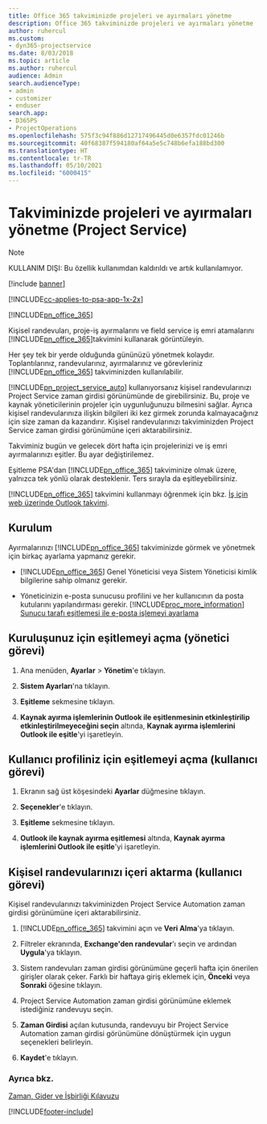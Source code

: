 ```yaml
---
title: Office 365 takviminizde projeleri ve ayırmaları yönetme
description: Office 365 takviminizde projeleri ve ayırmaları yönetme
author: ruhercul
ms.custom:
- dyn365-projectservice
ms.date: 8/03/2018
ms.topic: article
ms.author: ruhercul
audience: Admin
search.audienceType:
- admin
- customizer
- enduser
search.app:
- D365PS
- ProjectOperations
ms.openlocfilehash: 575f3c94f886d12717496445d0e6357fdc01246b
ms.sourcegitcommit: 40f68387f594180af64a5e5c748b6efa188bd300
ms.translationtype: HT
ms.contentlocale: tr-TR
ms.lasthandoff: 05/10/2021
ms.locfileid: "6000415"
---
```

# <a name="manage-projects-and-bookings-in-your-calendar-project-service"></a>Takviminizde projeleri ve ayırmaları yönetme (Project Service)

> [!Note]
> KULLANIM DIŞI: Bu özellik kullanımdan kaldırıldı ve artık kullanılamıyor.

[!include [banner](../includes/psa-now-project-operations.md)]

[!INCLUDE[cc-applies-to-psa-app-1x-2x](../includes/cc-applies-to-psa-app-1x-2x.md)]

[!INCLUDE[pn_office_365](../includes/pn-office-365.md)] 

Kişisel randevuları, proje-iş ayırmalarını ve field service iş emri atamalarını [!INCLUDE[pn_office_365](../includes/pn-office-365.md)]takvimini kullanarak görüntüleyin.  
  
 Her şey tek bir yerde olduğunda gününüzü yönetmek kolaydır. Toplantılarınız, randevularınız, ayırmalarınız ve görevleriniz [!INCLUDE[pn_office_365](../includes/pn-office-365.md)] takviminizden kullanılabilir.  
  
 [!INCLUDE[pn_project_service_auto](../includes/pn-project-service-auto.md)] kullanıyorsanız kişisel randevularınızı Project Service zaman girdisi görünümünde de girebilirsiniz. Bu, proje ve kaynak yöneticilerinin projeler için uygunluğunuzu bilmesini sağlar. Ayrıca kişisel randevularınıza ilişkin bilgileri iki kez girmek zorunda kalmayacağınız için size zaman da kazandırır. Kişisel randevularınızı takviminizden Project Service zaman girdisi görünümüne içeri aktarabilirsiniz.  
  
 Takviminiz bugün ve gelecek dört hafta için projelerinizi ve iş emri ayırmalarınızı eşitler. Bu ayar değiştirilemez.  
  
 Eşitleme PSA'dan [!INCLUDE[pn_office_365](../includes/pn-office-365.md)] takviminize olmak üzere, yalnızca tek yönlü olarak desteklenir. Ters sırayla da eşitleyebilirsiniz. 
  
 [!INCLUDE[pn_office_365](../includes/pn-office-365.md)] takvimini kullanmayı öğrenmek için bkz. [İş için web üzerinde Outlook takvimi](https://support.office.com/article/Calendar-in-Outlook-on-the-web-for-business-5219c457-d1fe-4c2f-9032-1a816b88e936).  
  
## <a name="setup"></a>Kurulum  
 Ayırmalarınızı [!INCLUDE[pn_office_365](../includes/pn-office-365.md)] takviminizde görmek ve yönetmek için birkaç ayarlama yapmanız gerekir.  
  
- [!INCLUDE[pn_office_365](../includes/pn-office-365.md)] Genel Yöneticisi veya Sistem Yöneticisi kimlik bilgilerine sahip olmanız gerekir.  
  
- Yöneticinizin e-posta sunucusu profilini ve her kullanıcının da posta kutularını yapılandırması gerekir. [!INCLUDE[proc_more_information](../includes/proc-more-information.md)] [Sunucu tarafı eşitlemesi ile e-posta işlemeyi ayarlama](/dynamics365/customerengagement/on-premises/admin/set-up-server-side-synchronization-of-email-appointments-contacts-and-tasks)  
  
## <a name="turn-on-synchronization-for-your-organization-admin-task"></a>Kuruluşunuz için eşitlemeyi açma (yönetici görevi)  
  
1.  Ana menüden, **Ayarlar** > **Yönetim**'e tıklayın.  
  
2.  **Sistem Ayarları**'na tıklayın.  
  
3.  **Eşitleme** sekmesine tıklayın.  
  
4.  **Kaynak ayırma işlemlerinin Outlook ile eşitlenmesinin etkinleştirilip etkinleştirilmeyeceğini seçin** altında, **Kaynak ayırma işlemlerini Outlook ile eşitle**'yi işaretleyin.  
  
## <a name="turn-on-synchronization-for-your-user-profile-user-task"></a>Kullanıcı profiliniz için eşitlemeyi açma (kullanıcı görevi)  
  
1.  Ekranın sağ üst köşesindeki **Ayarlar** düğmesine tıklayın.  
  
2.  **Seçenekler**'e tıklayın.  
  
3.  **Eşitleme** sekmesine tıklayın.  
  
4.  **Outlook ile kaynak ayırma eşitlemesi** altında, **Kaynak ayırma işlemlerini Outlook ile eşitle**'yi işaretleyin.  
  
## <a name="import-your-personal-appointments-user-task"></a>Kişisel randevularınızı içeri aktarma (kullanıcı görevi)  
 Kişisel randevularınızı takviminizden Project Service Automation zaman girdisi görünümüne içeri aktarabilirsiniz.  
  
1. [!INCLUDE[pn_office_365](../includes/pn-office-365.md)] takvimini açın ve **Veri Alma**'ya tıklayın.  
  
2. Filtreler ekranında, **Exchange'den randevular**'ı seçin ve ardından **Uygula**'ya tıklayın.  
  
3. Sistem randevuları zaman girdisi görünümüne geçerli hafta için önerilen girişler olarak çeker. Farklı bir haftaya giriş eklemek için, **Önceki** veya **Sonraki** öğesine tıklayın.  
  
4. Project Service Automation zaman girdisi görünümüne eklemek istediğiniz randevuyu seçin.  
  
5. **Zaman Girdisi** açılan kutusunda, randevuyu bir Project Service Automation zaman girdisi görünümüne dönüştürmek için uygun seçenekleri belirleyin.  
  
6. **Kaydet**'e tıklayın.  
  
### <a name="see-also"></a>Ayrıca bkz.  
 [Zaman, Gider ve İşbirliği Kılavuzu](../psa/time-expense-collaboration-guide.md)


[!INCLUDE[footer-include](../includes/footer-banner.md)]